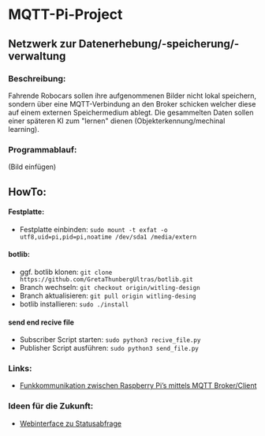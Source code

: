 # MQTT-Pi-Project
## Netzwerk zur Datenerhebung/-speicherung/-verwaltung

### Beschreibung:
Fahrende Robocars sollen ihre aufgenommenen Bilder nicht lokal speichern, sondern über eine MQTT-Verbindung an den Broker schicken welcher diese auf einem externen Speichermedium ablegt. Die gesammelten Daten sollen einer späteren KI zum "lernen" dienen (Objekterkennung/mechinal learning).

### Programmablauf:
(Bild einfügen)

## HowTo:

#### Festplatte:
- Festplatte einbinden:  `sudo mount -t exfat -o utf8,uid=pi,pid=pi,noatime /dev/sda1 /media/extern`

#### botlib:
- ggf. botlib klonen:  `git clone https://github.com/GretaThunbergUltras/botlib.git`
- Branch wechseln:  `git checkout origin/witling-design`
- Branch aktualisieren: `git pull origin witling-desing`
- botlib installieren:  `sudo ./install`

#### send end recive file
- Subscriber Script starten: `sudo python3 recive_file.py`
- Publisher Script ausführen:  `sudo python3 send_file.py`

### Links:
- [Funkkommunikation zwischen Raspberry Pi’s mittels MQTT Broker/Client](https://tutorials-raspberrypi.de/datenaustausch-raspberry-pi-mqtt-broker-client/)

### Ideen für die Zukunft:
- [Webinterface zu Statusabfrage](https://github.com/fabaff/mqtt-panel)


